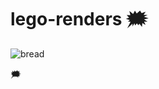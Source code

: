 # lego-renders :right_anger_bubble:
![bread](https://user-images.githubusercontent.com/89673145/131203431-2e1377c1-2190-46e6-aae3-6711c5c4c3e7.png)


:right_anger_bubble:


